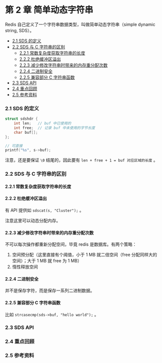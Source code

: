 # 第 2 章 简单动态字符串

Redis 自己定义了一个字符串数据类型，叫做简单动态字符串（simple dynamic string, SDS）。

<!-- @import "[TOC]" {cmd="toc" depthFrom=3 depthTo=6 orderedList=false} -->

<!-- code_chunk_output -->

- [2.1 SDS 的定义](#21-sds-的定义)
- [2.2 SDS 与 C 字符串的区别](#22-sds-与-c-字符串的区别)
  - [2.2.1 常数复杂度获取字符串的长度](#221-常数复杂度获取字符串的长度)
  - [2.2.2 杜绝缓冲区溢出](#222-杜绝缓冲区溢出)
  - [2.2.3 减少修改字符串时带来的内存重分配次数](#223-减少修改字符串时带来的内存重分配次数)
  - [2.2.4 二进制安全](#224-二进制安全)
  - [2.2.5 兼容部分 C 字符串函数](#225-兼容部分-c-字符串函数)
- [2.3 SDS API](#23-sds-api)
- [2.4 重点回顾](#24-重点回顾)
- [2.5 参考资料](#25-参考资料)

<!-- /code_chunk_output -->

### 2.1 SDS 的定义

```c
struct sdshdr {
    int len;   // buf 中已使用的
    int free;  // 记录 buf 中未使用的字节长度
    char buf[];
};

// 可直接
printf("%s", s->buf);
```

注意，还是要保证 `\0` 结尾的，因此要有 `len + free + 1 = buf 对应区域的长度` 。

### 2.2 SDS 与 C 字符串的区别

#### 2.2.1 常数复杂度获取字符串的长度

#### 2.2.2 杜绝缓冲区溢出

有 API 提供如 `sdscat(s, "Cluster");` 。

注意这里可以动态分配内存。

#### 2.2.3 减少修改字符串时带来的内存重分配次数

不可以每次操作都重新分配空间，毕竟 redis 是数据库。有两个策略：
1. 空间预分配（这里直接有个阈值，小于 1 MB 就二倍空间（free 分配同样大的空间）；大于 1 MB 就 free 为 1 MB）
2. 惰性释放空间

#### 2.2.4 二进制安全

并不是保存字符，而是保存一系列二进制数据。

#### 2.2.5 兼容部分 C 字符串函数

比如 `strcasecmp(sds->buf, "hello world");` 。

### 2.3 SDS API

### 2.4 重点回顾

### 2.5 参考资料
